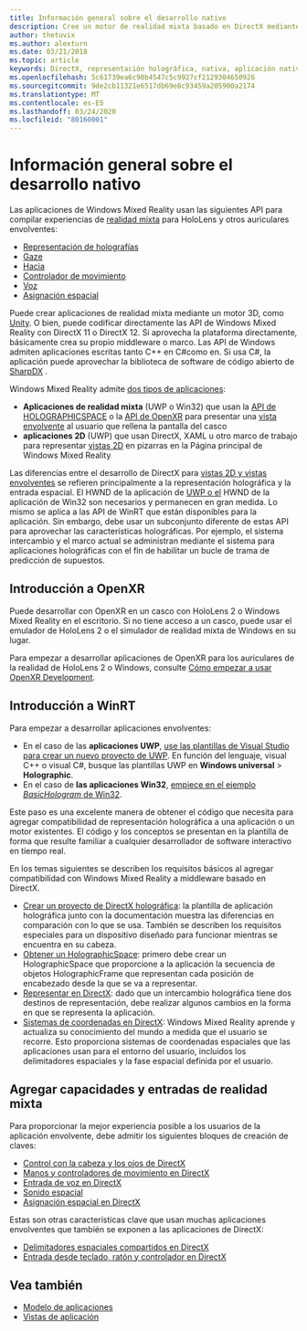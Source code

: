 ```yaml
---
title: Información general sobre el desarrollo nativo
description: Cree un motor de realidad mixta basado en DirectX mediante las API de realidad mixta de Windows directamente.
author: thetuvix
ms.author: alexturn
ms.date: 03/21/2018
ms.topic: article
keywords: DirectX, representación holográfica, nativa, aplicación nativa, WinRT, aplicación WinRT, API de plataforma, motor personalizado, middleware
ms.openlocfilehash: 5c61739ea6c90b4547c5c9927cf2129304650926
ms.sourcegitcommit: 9de2cb11321e6517db69e8c93459a205900a2174
ms.translationtype: MT
ms.contentlocale: es-ES
ms.lasthandoff: 03/24/2020
ms.locfileid: "80160001"
---
```

# <a name="native-development-overview"></a>Información general sobre el desarrollo nativo

Las aplicaciones de Windows Mixed Reality usan las siguientes API para compilar experiencias de [realidad mixta](mixed-reality.md) para HoloLens y otros auriculares envolventes:

 - [Representación de holografías](rendering.md)
 - [Gaze](gaze-and-commit.md)
 - [Hacia](gaze-and-commit.md#composite-gestures)
 - [Controlador de movimiento](motion-controllers.md)
 - [Voz](voice-input.md)
 - [Asignación espacial](spatial-mapping.md)

Puede crear aplicaciones de realidad mixta mediante un motor 3D, como [Unity](unity-development-overview.md). O bien, puede codificar directamente las API de Windows Mixed Reality con DirectX 11 o DirectX 12. Si aprovecha la plataforma directamente, básicamente crea su propio middleware o marco. Las API de Windows admiten aplicaciones escritas tanto C++ en C#como en. Si usa C#, la aplicación puede aprovechar la biblioteca de software de código abierto de [SharpDX](https://sharpdx.org/) .

Windows Mixed Reality admite [dos tipos de aplicaciones](app-views.md):
* **Aplicaciones de realidad mixta** (UWP o Win32) que usan la [API de HOLOGRAPHICSPACE](getting-a-holographicspace.md) o la [API de OpenXR](openxr.md) para presentar una [vista envolvente](app-views.md) al usuario que rellena la pantalla del casco
* **aplicaciones 2D** (UWP) que usan DirectX, XAML u otro marco de trabajo para representar [vistas 2D](app-views.md#2d-views) en pizarras en la Página principal de Windows Mixed Reality

Las diferencias entre el desarrollo de DirectX para [vistas 2D y vistas envolventes](app-views.md) se refieren principalmente a la representación holográfica y la entrada espacial. El HWND de la aplicación de [UWP o el](https://msdn.microsoft.com/library/windows/apps/windows.applicationmodel.core.iframeworkview.aspx) HWND de la aplicación de Win32 son necesarios y permanecen en gran medida. Lo mismo se aplica a las API de WinRT que están disponibles para la aplicación. Sin embargo, debe usar un subconjunto diferente de estas API para aprovechar las características holográficas. Por ejemplo, el sistema intercambio y el marco actual se administran mediante el sistema para aplicaciones holográficas con el fin de habilitar un bucle de trama de predicción de supuestos.

## <a name="get-started-with-openxr"></a>Introducción a OpenXR

Puede desarrollar con OpenXR en un casco con HoloLens 2 o Windows Mixed Reality en el escritorio.  Si no tiene acceso a un casco, puede usar el emulador de HoloLens 2 o el simulador de realidad mixta de Windows en su lugar.

Para empezar a desarrollar aplicaciones de OpenXR para los auriculares de la realidad de HoloLens 2 o Windows, consulte [Cómo empezar a usar OpenXR Development](openxr-getting-started.md).

## <a name="get-started-with-winrt"></a>Introducción a WinRT

Para empezar a desarrollar aplicaciones envolventes:
* En el caso de las **aplicaciones UWP**, [use las plantillas de Visual Studio para crear un nuevo proyecto de UWP](creating-a-holographic-directx-project.md). En función del lenguaje, visual C++ o visual C#, busque las plantillas UWP en **Windows universal** > **Holographic**.
* En el caso de **las aplicaciones Win32**, [empiece en el ejemplo *BasicHologram* de Win32](creating-a-holographic-directx-project.md#creating-a-win32-project).

Este paso es una excelente manera de obtener el código que necesita para agregar compatibilidad de representación holográfica a una aplicación o un motor existentes. El código y los conceptos se presentan en la plantilla de forma que resulte familiar a cualquier desarrollador de software interactivo en tiempo real.

En los temas siguientes se describen los requisitos básicos al agregar compatibilidad con Windows Mixed Reality a middleware basado en DirectX.

* [Crear un proyecto de DirectX holográfica](creating-a-holographic-directx-project.md): la plantilla de aplicación holográfica junto con la documentación muestra las diferencias en comparación con lo que se usa. También se describen los requisitos especiales para un dispositivo diseñado para funcionar mientras se encuentra en su cabeza.
* [Obtener un HolographicSpace](getting-a-holographicspace.md): primero debe crear un HolographicSpace que proporcione a la aplicación la secuencia de objetos HolographicFrame que representan cada posición de encabezado desde la que se va a representar.
* [Representar en DirectX](rendering-in-directx.md): dado que un intercambio holográfica tiene dos destinos de representación, debe realizar algunos cambios en la forma en que se representa la aplicación.
* [Sistemas de coordenadas en DirectX](coordinate-systems-in-directx.md): Windows Mixed Reality aprende y actualiza su conocimiento del mundo a medida que el usuario se recorre. Esto proporciona sistemas de coordenadas espaciales que las aplicaciones usan para el entorno del usuario, incluidos los delimitadores espaciales y la fase espacial definida por el usuario.

## <a name="add-mixed-reality-capabilities-and-inputs"></a>Agregar capacidades y entradas de realidad mixta

Para proporcionar la mejor experiencia posible a los usuarios de la aplicación envolvente, debe admitir los siguientes bloques de creación de claves:

* [Control con la cabeza y los ojos de DirectX](gaze-in-directx.md)
* [Manos y controladores de movimiento en DirectX](hands-and-motion-controllers-in-directx.md)
* [Entrada de voz en DirectX](voice-input-in-directx.md)
* [Sonido espacial](https://docs.microsoft.com/windows/win32/coreaudio/spatial-sound)
* [Asignación espacial en DirectX](spatial-mapping-in-directx.md)

Estas son otras características clave que usan muchas aplicaciones envolventes que también se exponen a las aplicaciones de DirectX:

* [Delimitadores espaciales compartidos en DirectX](shared-spatial-anchors-in-directx.md)
* [Entrada desde teclado, ratón y controlador en DirectX](keyboard-mouse-and-controller-input-in-directx.md)

## <a name="see-also"></a>Vea también
* [Modelo de aplicaciones](app-model.md)
* [Vistas de aplicación](app-views.md)
